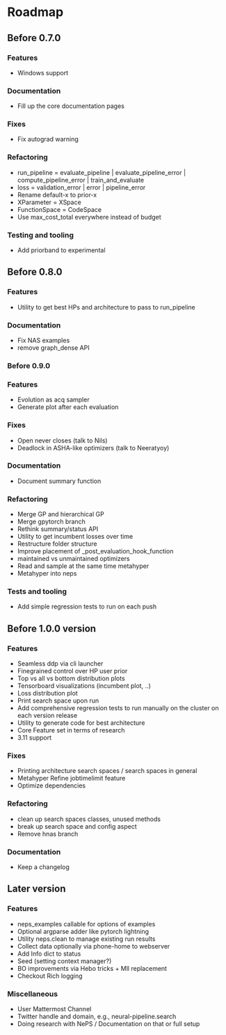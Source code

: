 # Roadmap

## Before 0.7.0

### Features

- Windows support

### Documentation

- Fill up the core documentation pages

### Fixes

- Fix autograd warning

### Refactoring

- run_pipeline = evaluate_pipeline | evaluate_pipeline_error | compute_pipeline_error | train_and_evaluate
- loss = validation_error | error | pipeline_error
- Rename default-x to prior-x
- XParameter = XSpace
- FunctionSpace = CodeSpace
- Use max_cost_total everywhere instead of budget

### Testing and tooling

- Add priorband to experimental

## Before 0.8.0

### Features

- Utility to get best HPs and architecture to pass to run_pipeline

### Documentation

- Fix NAS examples
- remove graph_dense API

### Before 0.9.0

### Features

- Evolution as acq sampler
- Generate plot after each evaluation

### Fixes

- Open never closes (talk to Nils)
- Deadlock in ASHA-like optimizers (talk to Neeratyoy)

### Documentation

- Document summary function

### Refactoring

- Merge GP and hierarchical GP
- Merge gpytorch branch
- Rethink summary/status API
- Utility to get incumbent losses over time
- Restructure folder structure
- Improve placement of \_post_evaluation_hook_function
- maintained vs unmaintained optimizers
- Read and sample at the same time metahyper
- Metahyper into neps

### Tests and tooling

- Add simple regression tests to run on each push

## Before 1.0.0 version

### Features

- Seamless ddp via cli launcher
- Finegrained control over HP user prior
- Top vs all vs bottom distribution plots
- Tensorboard visualizations (incumbent plot, ..)
- Loss distribution plot
- Print search space upon run
- Add comprehensive regression tests to run manually on the cluster on each version release
- Utility to generate code for best architecture
- Core Feature set in terms of research
- 3.11 support

### Fixes

- Printing architecture search spaces / search spaces in general
- Metahyper Refine jobtimelimit feature
- Optimize dependencies

### Refactoring

- clean up search spaces classes, unused methods
- break up search space and config aspect
- Remove hnas branch

### Documentation

- Keep a changelog

## Later version

### Features

- neps_examples callable for options of examples
- Optional argparse adder like pytorch lightning
- Utility neps.clean to manage existing run results
- Collect data optionally via phone-home to webserver
- Add Info dict to status
- Seed (setting context manager?)
- BO improvements via Hebo tricks + Mll replacement
- Checkout Rich logging

### Miscellaneous

- User Mattermost Channel
- Twitter handle and domain, e.g., neural-pipeline.search
- Doing research with NePS / Documentation on that or full setup
